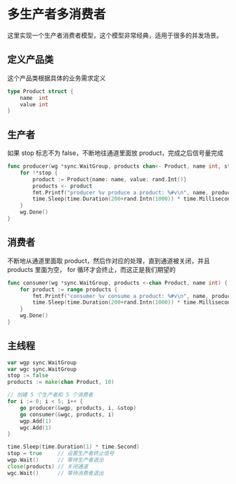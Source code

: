 # 多生产者多消费者

这里实现一个生产者消费者模型，这个模型非常经典，适用于很多的并发场景。

## 定义产品类

这个产品类根据具体的业务需求定义

```go
type Product struct {
    name  int
    value int
}
```

## 生产者

如果 stop 标志不为 false，不断地往通道里面放 product，完成之后信号量完成

```go
func producer(wg *sync.WaitGroup, products chan<- Product, name int, stop *bool) {
    for !*stop {
        product := Product{name: name, value: rand.Int()}
        products <- product
        fmt.Printf("producer %v produce a product: %#v\n", name, product)
        time.Sleep(time.Duration(200+rand.Intn(1000)) * time.Millisecond)
    }
    wg.Done()
}
```

## 消费者

不断地从通道里面取 product，然后作对应的处理，直到通道被关闭，并且 products 里面为空， for 循环才会终止，而这正是我们期望的

```go
func consumer(wg *sync.WaitGroup, products <-chan Product, name int) {
    for product := range products {
        fmt.Printf("consumer %v consume a product: %#v\n", name, product)
        time.Sleep(time.Duration(200+rand.Intn(1000)) * time.Millisecond)
    }
    wg.Done()
}
```

## 主线程

```go
var wgp sync.WaitGroup
var wgc sync.WaitGroup
stop := false
products := make(chan Product, 10)

// 创建 5 个生产者和 5 个消费者
for i := 0; i < 5; i++ {
    go producer(&wgp, products, i, &stop)
    go consumer(&wgc, products, i)
    wgp.Add(1)
    wgc.Add(1)
}

time.Sleep(time.Duration(1) * time.Second)
stop = true     // 设置生产者终止信号
wgp.Wait()      // 等待生产者退出
close(products) // 关闭通道
wgc.Wait()      // 等待消费者退出
```

